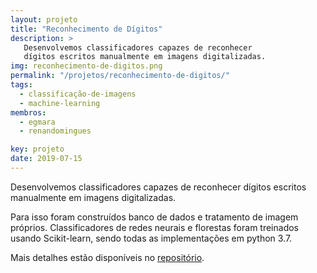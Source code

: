 ```yaml
---
layout: projeto
title: "Reconhecimento de Dígitos"
description: >
   Desenvolvemos classificadores capazes de reconhecer
   dígitos escritos manualmente em imagens digitalizadas.
img: reconhecimento-de-digitos.png
permalink: "/projetos/reconhecimento-de-digitos/"
tags:
  - classificação-de-imagens
  - machine-learning
membros:
  - egmara
  - renandomingues

key: projeto
date: 2019-07-15
---
```


Desenvolvemos classificadores capazes de reconhecer dígitos
escritos manualmente em imagens digitalizadas.

Para isso foram construídos banco de dados e tratamento de
imagem próprios. Classificadores de redes neurais e
florestas foram treinados usando Scikit-learn, sendo
todas as implementações em python 3.7.

Mais detalhes estão disponíveis no
[repositório](https://github.com/Egmara/Machine-Learning-Projeto-UFPR-Reconhecimento-de-algarismos).
